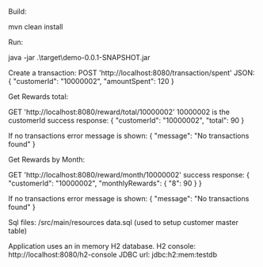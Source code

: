 Build:

mvn clean install

Run:

java -jar .\target\demo-0.0.1-SNAPSHOT.jar

Create a transaction:
 POST 'http://localhost:8080/transaction/spent' 
 JSON:
  {
    "customerId": "10000002",
    "amountSpent": 120
}


Get Rewards total:

 GET 'http://localhost:8080/reward/total/10000002' 
 10000002 is the customerId
 success response:
 {
    "customerId": "10000002",
    "total": 90
}
 
 If no transactions error message is shown:
 {
    "message": "No transactions found"
}

Get Rewards by Month:

GET 'http://localhost:8080/reward/month/10000002' 
success response:
{
    "customerId": "10000002",
    "monthlyRewards": {
        "8": 90
    }
}

 If no transactions error message is shown:
 {
    "message": "No transactions found"
}


Sql files:
/src/main/resources
data.sql   (used to setup customer master table)

Application uses an in memory H2 database.
H2 console:
http://localhost:8080/h2-console
JDBC url: jdbc:h2:mem:testdb


 
 